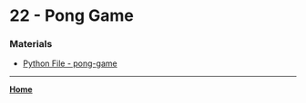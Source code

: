 # 22 - Pong Game


###  Materials

* [Python File - pong-game](./main.py)

---

**[Home](../README.md)**